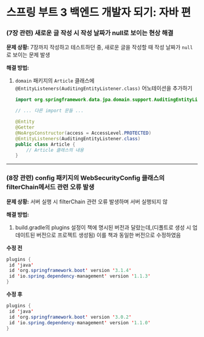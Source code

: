 # 스프링 부트 3 백엔드 개발자 되기: 자바 편

### (7장 관련) 새로운 글 작성 시 작성 날짜가 null로 보이는 현상 해결

**문제 상황:** 7장까지 작성하고 테스트하던 중, 새로운 글을 작성할 때 작성 날짜가 `null`로 보이는 문제 발생

**해결 방법:** 

1. `domain` 패키지의 `Article` 클래스에 `@EntityListeners(AuditingEntityListener.class)` 어노테이션을 추가하기


   ```java
   import org.springframework.data.jpa.domain.support.AuditingEntityListener;

   // ... 다른 import 문들 ...

   @Entity
   @Getter
   @NoArgsConstructor(access = AccessLevel.PROTECTED)
   @EntityListeners(AuditingEntityListener.class)
   public class Article {
       // Article 클래스의 내용
   }
   ```

   

---



### (8장 관련) config 패키지의 WebSecurityConfig 클래스의 filterChain메서드 관련 오류 발생
**문제 상황:** 서버 실행 시 filterChain 관련 오류 발생하며 서버 실행되지 않

**해결 방법:** 

1. build.gradle의 plugins 설정이 책에 명시된 버전과 달랐는데,(디폴트로 생성 시 업데이트된 버전으로 프로젝트 생성됨) 이를 책과 동일한 버전으로 수정하였음

**수정 전**

   ```java
plugins {
    id 'java'
    id 'org.springframework.boot' version '3.1.4'
    id 'io.spring.dependency-management' version '1.1.3'
}
   ```

**수정 후**

   ```java
plugins {
    id 'java'
    id 'org.springframework.boot' version '3.0.2'
    id 'io.spring.dependency-management' version '1.1.0'
}
   ```
